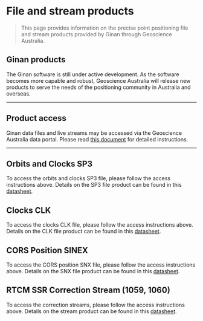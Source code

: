  

# File and stream products

> This page provides information on the precise point positioning file and stream products provided by Ginan through Geoscience Australia.


## Ginan products

The Ginan software is still under active development. As the software becomes more capable and robust, Geoscience Australia will release new products to serve the needs of the positioning community in Australia and overseas.

---

## Product access

Ginan data files and live streams may be accessed via the Geoscience Australia data portal. Please read [this document](resources/GinanProductsStreamsAccess20220422.pdf) for detailed instructions.

---

## Orbits and Clocks SP3

To access the orbits and clocks SP3 file, please follow the access instructions above. Details on the SP3 file product can be found in this [datasheet](resources/datasheets/GA-SP3datasheet20220615v01.pdf).

## Clocks CLK

To access the clocks CLK file, please follow the access instructions above. Details on the CLK file product can be found in this [datasheet](resources/datasheets/GA-CLKdatasheet20220615v01.pdf).

## CORS Position SINEX

To access the CORS position SNX file, please follow the access instructions above. Details on the SNX file product can be found in this [datasheet](resources/datasheets/GA-SNXdatasheet20220615v01.pdf).

## RTCM SSR Correction Stream (1059, 1060)

To access the correction streams, please follow the access instructions above. Details on the stream product can be found in this [datasheet](resources/datasheets/GA-STREAMdatasheet20220615v01.pdf).
